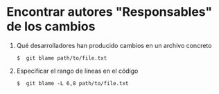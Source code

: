 # Encontrar autores "Responsables" de los cambios

1. Qué desarrolladores han producido cambios en un archivo concreto

    `$  git blame path/to/file.txt`

2. Especificar el rango de líneas en el código

    `$  git blame -L 6,8 path/to/file.txt`